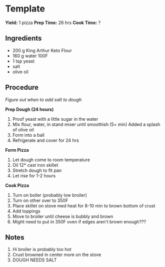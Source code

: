 # Template
**Yield:** 1 pizza
**Prep Time:** 26 hrs
**Cook Time:** ?

## Ingredients
- 200 g King Arthur Keto Flour
- 160 g water 100F
- 1 tsp yeast
- salt
- olive oil

## Procedure
_Figure out when to add salt to dough_

**Prep Dough (24 hours)**
1. Proof yeast with a little sugar in the water
3. Mix flour, water, in stand mixer until smoothish (5+ min)
     Added a splash of olive oil
4. Form into a ball
5. Refrigerate and cover for 24 hrs

**Form Pizza**
1. Let dough come to room temperature
2. Oil 12* cast iron skillet
3. Stretch dough to fit pan
4. Let rise for 1-2 hours

**Cook Pizza**
1. Turn on boiler (probably low broiler)
2. Turn on other over to 350F
3. Place skillet on stove med heat for 8-10 min to brown bottom of crust
4. Add toppings
5. Move to broiler until cheese is bubbly and brown
6. Might need to put in 350F oven if edges aren't brown enough???

## Notes
1. Hi broiler is probably too hot
2. Crust browned in center more on the stove
3. DOUGH NEEDS SALT
